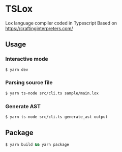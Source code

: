 # TSLox
Lox language compiler coded in Typescript
Based on <https://craftinginterpreters.com/>

## Usage

### Interactive mode
```sh
$ yarn dev
```

### Parsing source file
```sh
$ yarn ts-node src/cli.ts sample/main.lox
```

### Generate AST
```sh
$ yarn ts-node src/cli.ts generate_ast output
```

## Package
```sh
$ yarn build && yarn package
```